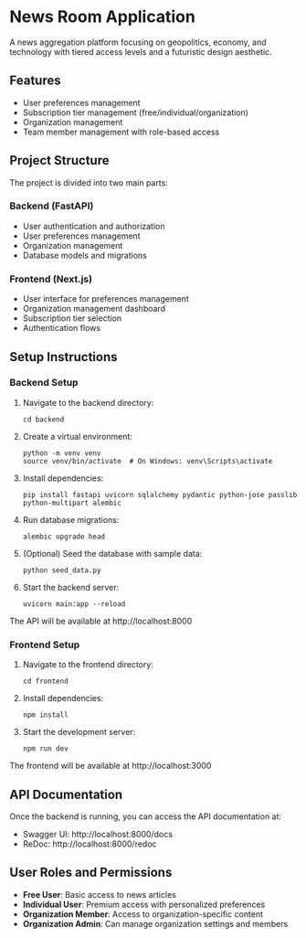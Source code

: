 # News Room Application

A news aggregation platform focusing on geopolitics, economy, and technology with tiered access levels and a futuristic design aesthetic.

## Features

- User preferences management
- Subscription tier management (free/individual/organization)
- Organization management
- Team member management with role-based access

## Project Structure

The project is divided into two main parts:

### Backend (FastAPI)

- User authentication and authorization
- User preferences management
- Organization management
- Database models and migrations

### Frontend (Next.js)

- User interface for preferences management
- Organization management dashboard
- Subscription tier selection
- Authentication flows

## Setup Instructions

### Backend Setup

1. Navigate to the backend directory:
   ```
   cd backend
   ```

2. Create a virtual environment:
   ```
   python -m venv venv
   source venv/bin/activate  # On Windows: venv\Scripts\activate
   ```

3. Install dependencies:
   ```
   pip install fastapi uvicorn sqlalchemy pydantic python-jose passlib python-multipart alembic
   ```

4. Run database migrations:
   ```
   alembic upgrade head
   ```

5. (Optional) Seed the database with sample data:
   ```
   python seed_data.py
   ```

6. Start the backend server:
   ```
   uvicorn main:app --reload
   ```

The API will be available at http://localhost:8000

### Frontend Setup

1. Navigate to the frontend directory:
   ```
   cd frontend
   ```

2. Install dependencies:
   ```
   npm install
   ```

3. Start the development server:
   ```
   npm run dev
   ```

The frontend will be available at http://localhost:3000

## API Documentation

Once the backend is running, you can access the API documentation at:
- Swagger UI: http://localhost:8000/docs
- ReDoc: http://localhost:8000/redoc

## User Roles and Permissions

- **Free User**: Basic access to news articles
- **Individual User**: Premium access with personalized preferences
- **Organization Member**: Access to organization-specific content
- **Organization Admin**: Can manage organization settings and members

